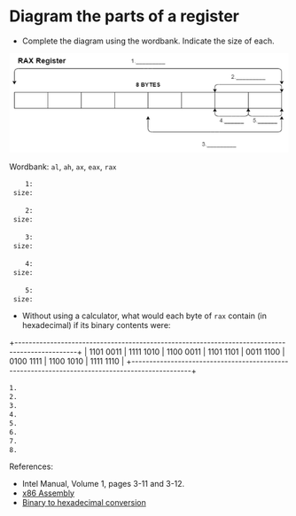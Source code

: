 # Diagram the parts of a register

- Complete the diagram using the wordbank.  Indicate the size of each.

![Register Parts](./register_parts.PNG)

Wordbank: `al`, `ah`, `ax`, `eax`, `rax`

  ```text
      1:
   size:

      2:
   size:

      3:
   size:

      4:
   size:

      5:
   size:
  ```

- Without using a calculator, what would each byte of `rax` contain (in hexadecimal) if its binary contents were:

+-----------------------------------------------------------------------------------------------+
| 1101 0011 | 1111 1010 | 1100 0011 | 1101 1101 | 0011 1100 | 0100 1111 | 1100 1010 | 1111 1110 |
+-----------------------------------------------------------------------------------------------+

```text
1.
2.
3.
4.
5.
6.
7.
8.
```

References:

- Intel Manual, Volume 1, pages 3-11 and 3-12.
- [x86 Assembly](https://en.wikibooks.org/wiki/X86_Assembly/X86_Architecture)
- [Binary to hexadecimal conversion](https://www.youtube.com/watch?v=tSLKOKGQq0Y)
